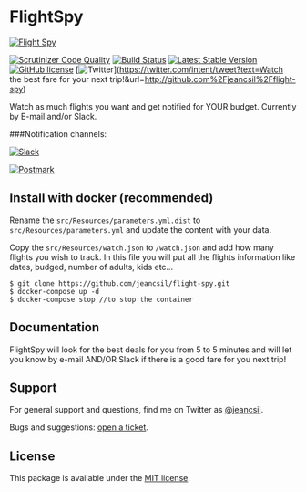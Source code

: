 # FlightSpy
[![Flight Spy](http://business.skyscanner.net/Content/images/logo/ssf-white-color.png)](http://www.skyscanner.net)

[![Scrutinizer Code Quality](https://scrutinizer-ci.com/g/jeancsil/flight-spy/badges/quality-score.png?b=master)](https://scrutinizer-ci.com/g/jeancsil/flight-spy/?branch=master)
[![Build Status](https://travis-ci.org/jeancsil/flight-spy.svg?branch=master)](https://travis-ci.org/jeancsil/flight-spy)
[![Latest Stable Version](https://img.shields.io/badge/packagist-flight--spy-blue.svg)](https://packagist.org/packages/jeancsil/flight-spy)
[![GitHub license](https://img.shields.io/badge/license-MIT-blue.svg)](https://raw.githubusercontent.com/jeancsil/flight-spy/master/LICENSE) [![Twitter](https://img.shields.io/twitter/url/https/github.com/jeancsil/flight-spy.svg?style=social)](https://twitter.com/intent/tweet?text=Watch the best fare for your next trip!&url=http://github.com%2Fjeancsil%2Fflight-spy)


Watch as much flights you want and get notified for YOUR budget.
Currently by E-mail and/or Slack.

###Notification channels:

[![Slack](https://raw.githubusercontent.com/jeancsil/flight-spy/master/src/Resources/slack.png)](https://slack.com/)

[![Postmark](https://raw.githubusercontent.com/jeancsil/flight-spy/master/src/Resources/postmark.png)](https://postmarkapp.com/)

## Install with docker (recommended)
Rename the `src/Resources/parameters.yml.dist` to `src/Resources/parameters.yml` and update the content with your data.

Copy the `src/Resources/watch.json` to `/watch.json` and add how many flights you wish to track.
In this file you will put all the flights information like dates, budged, number of adults, kids etc...

```
$ git clone https://github.com/jeancsil/flight-spy.git
$ docker-compose up -d
$ docker-compose stop //to stop the container
```

## Documentation

FlightSpy will look for the best deals for you from 5 to 5 minutes and will let you know by e-mail AND/OR Slack if there is a good fare for you next trip!

## Support

For general support and questions, find me on Twitter as [@jeancsil](http://twitter.com./jeancsil).

Bugs and suggestions: [open a ticket](https://github.com/jeancsil/flight-spy/issues).

## License

This package is available under the [MIT license](LICENSE).
